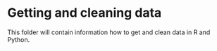 # Getting and cleaning data
This folder will contain information how to get and clean data in R and Python.

